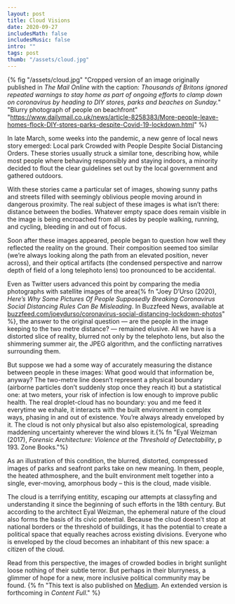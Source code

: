 ```yaml
---
layout: post
title: Cloud Visions
date: 2020-09-27
includesMath: false
includesMusic: false
intro: ""
tags: post
thumb: "/assets/cloud.jpg"
---
```


{% fig "/assets/cloud.jpg" "Cropped version of an image originally published in *The Mail Online* with the caption: *Thousands of Britons ignored repeated warnings to stay home as part of ongoing efforts to clamp down on coronavirus by heading to DIY stores, parks and beaches on Sunday.*" "Blurry photograph of people on beachfront" "https://www.dailymail.co.uk/news/article-8258383/More-people-leave-homes-flock-DIY-stores-parks-despite-Covid-19-lockdown.html" %}

In late March, some weeks into the pandemic, a new genre of local news story emerged: Local park Crowded with People Despite Social Distancing Orders. These stories usually struck a similar tone, describing how, while most people where behaving responsibly and staying indoors, a minority decided to flout the clear guidelines set out by the local government and gathered outdoors.

With these stories came a particular set of images, showing sunny paths and streets filled with seemingly oblivious people moving around in dangerous proximity. The real subject of these images is what isn’t there: distance between the bodies. Whatever empty space does remain visible in the image is being encroached from all sides by people walking, running, and cycling, bleeding in and out of focus.

Soon after these images appeared, people began to question how well they reflected the reality on the ground. Their composition seemed too similar (we’re always looking along the path from an elevated position, never across), and their optical artifacts (the condensed perspective and narrow depth of field of a long telephoto lens) too pronounced to be accidental.

Even as Twitter users advanced this point by comparing the media photographs with satellite images of the area{% fn "Joey D’Urso (2020), *Here’s Why Some Pictures Of People Supposedly Breaking Coronavirus Social Distancing Rules Can Be Misleading*. In Buzzfeed News, available at [buzzfeed.com/joeydurso/coronavirus-social-distancing-lockdown-photos](https://www.buzzfeed.com/joeydurso/coronavirus-social-distancing-lockdown-photos)" %}, the answer to the original question — are the people in the image keeping to the two metre distance? — remained elusive. All we have is a distorted slice of reality, blurred not only by the telephoto lens, but also the shimmering summer air, the JPEG algorithm, and the conflicting narratives surrounding them.

But suppose we had a some way of accurately measuring the distance between people in these images: What good would that information be, anyway? The two-metre line doesn’t represent a physical boundary (airborne particles don’t suddenly stop once they reach it) but a statistical one: at two meters, your risk of infection is low enough to improve public health. The real droplet-cloud has no boundary: you and me feed it everytime we exhale, it interacts with the built environment in complex ways, phasing in and out of existence. You’re always already enveloped by it. The cloud is not only physical but also also epistemological, spreading maddening uncertainty wherever the wind blows it.{% fn "Eyal Weizman (2017), *Forensic Architecture: Violence at the Threshold of Detectability*, p 193. Zone Books."%}

As an illustration of this condition, the blurred, distorted, compressed images of parks and seafront parks take on new meaning. In them, people, the heated athmosphere, and the built environment melt together into a single, ever-moving, amorphous body – this is the cloud, made visible.

The cloud is a terrifying entitity, escaping our attempts at classyfing and understanding it since the beginning of such efforts in the 18th century. But according to the architect Eyal Weizman, the ephemeral nature of the cloud also forms the basis of its civic potential. Because the cloud doesn’t stop at national borders or the threshold of buildings, it has the potential to create a political space that equally reaches across existing divisions. Everyone who is enveloped by the cloud becomes an inhabitant of this new space: a citizen of the cloud.

Read from this perspective, the images of crowded bodies in bright sunlight loose nothing of their subtle terror. But perhaps in their blurryness, a glimmer of hope for a new, more inclusive political community may be found. {% fn "This text is also published on [Medium](https://medium.com/@maxakohler/cloud-visions-cccf42ef8447). An extended version is forthcoming in *Content Full*." %}